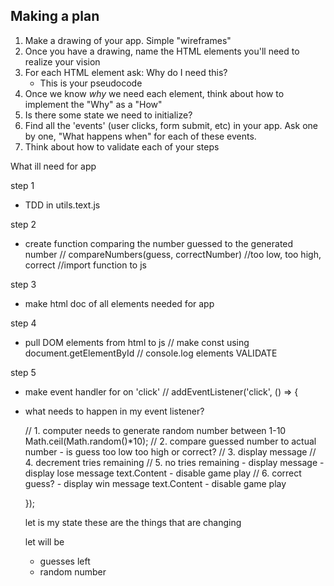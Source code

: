 ## Making a plan
1) Make a drawing of your app. Simple "wireframes"
2) Once you have a drawing, name the HTML elements you'll need to realize your vision
3) For each HTML element ask: Why do I need this?
    - This is your pseudocode
4) Once we know _why_ we need each element, think about how to implement the "Why" as a "How"
5) Is there some state we need to initialize?
6) Find all the 'events' (user clicks, form submit, etc) in your app. Ask one by one, "What happens when" for each of these events.
7) Think about how to validate each of your steps

What ill need for app 

step 1 
- TDD in utils.text.js

step 2
- create function comparing the number guessed to the generated number
    // compareNumbers(guess, correctNumber) 
    //too low, too high, correct
    //import function to js 

step 3
-   make html doc of all elements needed for app

step 4
- pull DOM elements from html to js
    // make const using document.getElementById
    // console.log elements VALIDATE

step 5 
- make event handler for on 'click'
    // addEventListener('click', () => {

- what needs to happen in my event listener?

    // 1. computer needs to generate random number between 1-10
        Math.ceil(Math.random()*10);
    // 2. compare guessed number to actual number
       - is guess too low too high or correct?
    // 3. display message
    // 4. decrement tries remaining
    // 5. no tries remaining 
        - display message
        - display lose message text.Content
        - disable game play
    // 6. correct guess?
        - display win message text.Content 
        - disable game play


    });


    let is my state these are the things that are changing 

    let will be 
    - guesses left
    - random number




